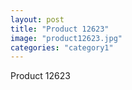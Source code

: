 ```yaml
---
layout: post
title: "Product 12623"
image: "product12623.jpg"
categories: "category1"
---
```

Product 12623
